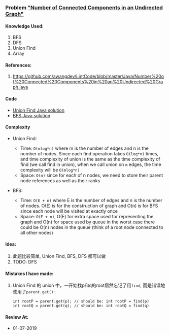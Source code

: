 ### Problem  ["Number of Connected Components in an Undirected Graph"](https://leetcode.com/problems/number-of-connected-components-in-an-undirected-graph/description/)

#### Knowledge Used:
1.  BFS
2.  DFS
3.  Union Find
4.  Array

#### References:
1.  <https://github.com/awangdev/LintCode/blob/master/Java/Number%20of%20Connected%20Components%20in%20an%20Undirected%20Graph.java>


#### Code
-   [Union Find Java solution](./UnionFindSolution.java)
-   [BFS Java solution](./BFSSolution.java)

#### Complexity
-   Union Find:
    -   Time: `O(mlog*n)` where m is the number of edges and n is the number of nodes. Since each find operation takes `O(log*n)` times, and time complexity of union is the same as the time complexity of find (we call find in union), when we call union on `m` edges, the time complexity will be `O(mlog*n)`
    -   Space: `O(n)` since for each of n nodes, we need to store their parent node references as well as their ranks

-   BFS:
    -   Time: `O(E + n)` where E is the number of edges and n is the number of nodes. O(E) is for the construction of graph and O(n) is for BFS since each node will be visited at exactly once
    -   Space: `O(E + n)`, O(E) for extra space used for representing the graph and O(n) for space used by queue in the worst case there could be O(n) nodes in the queue (think of a root node connected to all other nodes)

#### Idea:
1.  此题比较简单, Union Find, BFS, DFS 都可以做
2.  TODO: DFS

#### Mistakes I have made:
1.  Union Find 的 union 中，一开始找p和q的root居然忘记了用`find`, 而是错误地使用了`parent.get()`:
    ```
    int rootP = parent.get(p); // should be: int rootP = find(p)
    int rootQ = parent.get(q); // should be: int rootQ = find(q)
    ```

#### Review At:
-   01-07-2019
